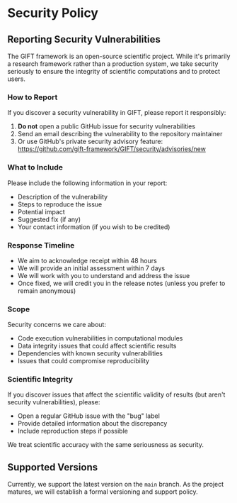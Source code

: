 # Security Policy

## Reporting Security Vulnerabilities

The GIFT framework is an open-source scientific project. While it's primarily a research framework rather than a production system, we take security seriously to ensure the integrity of scientific computations and to protect users.

### How to Report

If you discover a security vulnerability in GIFT, please report it responsibly:

1. **Do not** open a public GitHub issue for security vulnerabilities
2. Send an email describing the vulnerability to the repository maintainer
3. Or use GitHub's private security advisory feature: https://github.com/gift-framework/GIFT/security/advisories/new

### What to Include

Please include the following information in your report:
- Description of the vulnerability
- Steps to reproduce the issue
- Potential impact
- Suggested fix (if any)
- Your contact information (if you wish to be credited)

### Response Timeline

- We aim to acknowledge receipt within 48 hours
- We will provide an initial assessment within 7 days
- We will work with you to understand and address the issue
- Once fixed, we will credit you in the release notes (unless you prefer to remain anonymous)

### Scope

Security concerns we care about:
- Code execution vulnerabilities in computational modules
- Data integrity issues that could affect scientific results
- Dependencies with known security vulnerabilities
- Issues that could compromise reproducibility

### Scientific Integrity

If you discover issues that affect the scientific validity of results (but aren't security vulnerabilities), please:
- Open a regular GitHub issue with the "bug" label
- Provide detailed information about the discrepancy
- Include reproduction steps if possible

We treat scientific accuracy with the same seriousness as security.

## Supported Versions

Currently, we support the latest version on the `main` branch. As the project matures, we will establish a formal versioning and support policy.

